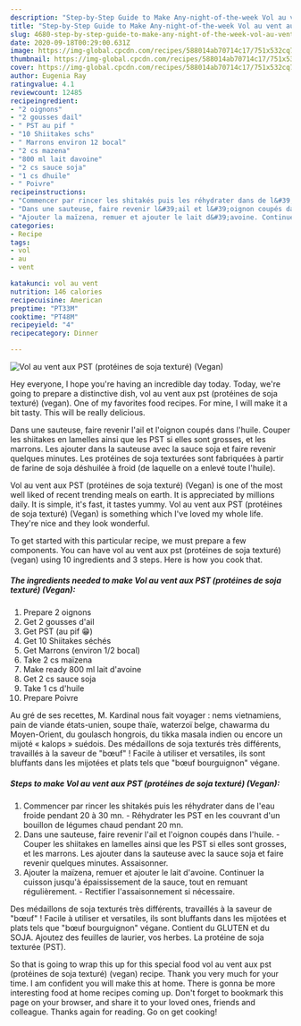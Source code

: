 ```yaml
---
description: "Step-by-Step Guide to Make Any-night-of-the-week Vol au vent aux PST (protéines de soja texturé) (Vegan)"
title: "Step-by-Step Guide to Make Any-night-of-the-week Vol au vent aux PST (protéines de soja texturé) (Vegan)"
slug: 4680-step-by-step-guide-to-make-any-night-of-the-week-vol-au-vent-aux-pst-proteines-de-soja-texture-vegan
date: 2020-09-18T00:29:00.631Z
image: https://img-global.cpcdn.com/recipes/588014ab70714c17/751x532cq70/vol-au-vent-aux-pst-proteines-de-soja-texture-vegan-photo-principale-de-la-recette.jpg
thumbnail: https://img-global.cpcdn.com/recipes/588014ab70714c17/751x532cq70/vol-au-vent-aux-pst-proteines-de-soja-texture-vegan-photo-principale-de-la-recette.jpg
cover: https://img-global.cpcdn.com/recipes/588014ab70714c17/751x532cq70/vol-au-vent-aux-pst-proteines-de-soja-texture-vegan-photo-principale-de-la-recette.jpg
author: Eugenia Ray
ratingvalue: 4.1
reviewcount: 12485
recipeingredient:
- "2 oignons"
- "2 gousses dail"
- " PST au pif "
- "10 Shiitakes schs"
- " Marrons environ 12 bocal"
- "2 cs mazena"
- "800 ml lait davoine"
- "2 cs sauce soja"
- "1 cs dhuile"
- " Poivre"
recipeinstructions:
- "Commencer par rincer les shitakés puis les réhydrater dans de l&#39;eau froide pendant 20 à 30 mn. Réhydrater les PST en les couvrant d&#39;un bouillon de légumes chaud pendant 20 mn."
- "Dans une sauteuse, faire revenir l&#39;ail et l&#39;oignon coupés dans l&#39;huile. Couper les shiitakes en lamelles ainsi que les PST si elles sont grosses, et les marrons. Les ajouter dans la sauteuse avec la sauce soja et faire revenir quelques minutes. Assaisonner."
- "Ajouter la maïzena, remuer et ajouter le lait d&#39;avoine. Continuer la cuisson jusqu&#39;à épaississement de la sauce, tout en remuant régulièrement. Rectifier l&#39;assaisonnement si nécessaire."
categories:
- Recipe
tags:
- vol
- au
- vent

katakunci: vol au vent 
nutrition: 146 calories
recipecuisine: American
preptime: "PT33M"
cooktime: "PT48M"
recipeyield: "4"
recipecategory: Dinner

---
```



![Vol au vent aux PST (protéines de soja texturé) (Vegan)](https://img-global.cpcdn.com/recipes/588014ab70714c17/751x532cq70/vol-au-vent-aux-pst-proteines-de-soja-texture-vegan-photo-principale-de-la-recette.jpg)

Hey everyone, I hope you're having an incredible day today. Today, we're going to prepare a distinctive dish, vol au vent aux pst (protéines de soja texturé) (vegan). One of my favorites food recipes. For mine, I will make it a bit tasty. This will be really delicious.

Dans une sauteuse, faire revenir l&#39;ail et l&#39;oignon coupés dans l&#39;huile. Couper les shiitakes en lamelles ainsi que les PST si elles sont grosses, et les marrons. Les ajouter dans la sauteuse avec la sauce soja et faire revenir quelques minutes. Les protéines de soja texturées sont fabriquées à partir de farine de soja déshuilée à froid (de laquelle on a enlevé toute l&#39;huile).

Vol au vent aux PST (protéines de soja texturé) (Vegan) is one of the most well liked of recent trending meals on earth. It is appreciated by millions daily. It is simple, it's fast, it tastes yummy. Vol au vent aux PST (protéines de soja texturé) (Vegan) is something which I've loved my whole life. They're nice and they look wonderful.


To get started with this particular recipe, we must prepare a few components. You can have vol au vent aux pst (protéines de soja texturé) (vegan) using 10 ingredients and 3 steps. Here is how you cook that.

<!--inarticleads1-->

##### The ingredients needed to make Vol au vent aux PST (protéines de soja texturé) (Vegan):

1. Prepare 2 oignons
1. Get 2 gousses d&#39;ail
1. Get  PST (au pif 😁)
1. Get 10 Shiitakes séchés
1. Get  Marrons (environ 1/2 bocal)
1. Take 2 cs maïzena
1. Make ready 800 ml lait d&#39;avoine
1. Get 2 cs sauce soja
1. Take 1 cs d&#39;huile
1. Prepare  Poivre


Au gré de ses recettes, M. Kardinal nous fait voyager : nems vietnamiens, pain de viande états-unien, soupe thaïe, waterzoï belge, chawarma du Moyen-Orient, du goulasch hongrois, du tikka masala indien ou encore un mijoté « kalops » suédois. Des médaillons de soja texturés très différents, travaillés à la saveur de &#34;bœuf&#34; ! Facile à utiliser et versatiles, ils sont bluffants dans les mijotées et plats tels que &#34;bœuf bourguignon&#34; végane. 

<!--inarticleads2-->

##### Steps to make Vol au vent aux PST (protéines de soja texturé) (Vegan):

1. Commencer par rincer les shitakés puis les réhydrater dans de l&#39;eau froide pendant 20 à 30 mn. - Réhydrater les PST en les couvrant d&#39;un bouillon de légumes chaud pendant 20 mn.
1. Dans une sauteuse, faire revenir l&#39;ail et l&#39;oignon coupés dans l&#39;huile. - Couper les shiitakes en lamelles ainsi que les PST si elles sont grosses, et les marrons. Les ajouter dans la sauteuse avec la sauce soja et faire revenir quelques minutes. Assaisonner.
1. Ajouter la maïzena, remuer et ajouter le lait d&#39;avoine. Continuer la cuisson jusqu&#39;à épaississement de la sauce, tout en remuant régulièrement. - Rectifier l&#39;assaisonnement si nécessaire.


Des médaillons de soja texturés très différents, travaillés à la saveur de &#34;bœuf&#34; ! Facile à utiliser et versatiles, ils sont bluffants dans les mijotées et plats tels que &#34;bœuf bourguignon&#34; végane. Contient du GLUTEN et du SOJA. Ajoutez des feuilles de laurier, vos herbes. La protéine de soja texturée (PST). 

So that is going to wrap this up for this special food vol au vent aux pst (protéines de soja texturé) (vegan) recipe. Thank you very much for your time. I am confident you will make this at home. There is gonna be more interesting food at home recipes coming up. Don't forget to bookmark this page on your browser, and share it to your loved ones, friends and colleague. Thanks again for reading. Go on get cooking!

